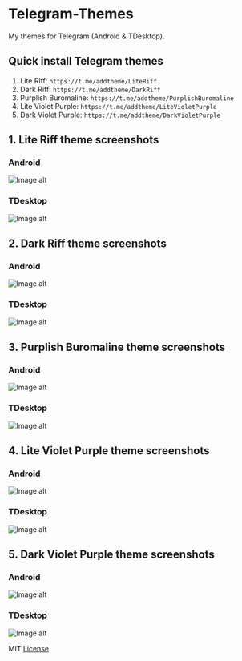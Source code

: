 # Telegram-Themes
My themes for Telegram (Android &amp; TDesktop).

## Quick install Telegram themes

1. Lite Riff: ```https://t.me/addtheme/LiteRiff```
2. Dark Riff: ```https://t.me/addtheme/DarkRiff```
3. Purplish Buromaline: ```https://t.me/addtheme/PurplishBuromaline```
4. Lite Violet Purple: ```https://t.me/addtheme/LiteVioletPurple```
5. Dark Violet Purple: ```https://t.me/addtheme/DarkVioletPurple```

## 1. Lite Riff theme screenshots
### Android
![Image alt](https://github.com/alexandr-zherebtsov/Telegram-Themes/raw/master/Lite-Riff/Android/Lite-Riff-Android.png)
### TDesktop
![Image alt](https://github.com/alexandr-zherebtsov/Telegram-Themes/raw/master/Lite-Riff/TDesktop/Lite-Riff-TDesktop.png)

## 2. Dark Riff theme screenshots
### Android
![Image alt](https://github.com/alexandr-zherebtsov/Telegram-Themes/raw/master/Dark-Riff/Android/Dark-Riff-Android.png)
### TDesktop
![Image alt](https://github.com/alexandr-zherebtsov/Telegram-Themes/raw/master/Dark-Riff/TDesktop/Dark-Riff-TDesktop.png)

## 3. Purplish Buromaline theme screenshots
### Android
![Image alt](https://github.com/alexandr-zherebtsov/Telegram-Themes/raw/master/Purplish-Buromaline/Android/Purplish-Buromaline-Android.png)
### TDesktop
![Image alt](https://github.com/alexandr-zherebtsov/Telegram-Themes/raw/master/Purplish-Buromaline/TDesktop/Purplish-Buromaline-TDesktop.png)

## 4. Lite Violet Purple theme screenshots
### Android
![Image alt](https://github.com/alexandr-zherebtsov/Telegram-Themes/raw/master/Lite-Violet-Purple/Android/Lite-Violet-Purple-Android.png)
### TDesktop
![Image alt](https://github.com/alexandr-zherebtsov/Telegram-Themes/raw/master/Lite-Violet-Purple/TDesktop/Lite-Violet-Purple-TDesktop.png)

## 5. Dark Violet Purple theme screenshots
### Android
![Image alt](https://github.com/alexandr-zherebtsov/Telegram-Themes/raw/master/Dark-Violet-Purple/Android/Dark-Violet-Purple-Android.png)
### TDesktop
![Image alt](https://github.com/alexandr-zherebtsov/Telegram-Themes/raw/master/Dark-Violet-Purple/TDesktop/Dark-Violet-Purple-TDesktop.png)

MIT [License](https://github.com/alexandr-zherebtsov/Telegram-Themes/blob/master/LICENSE)
